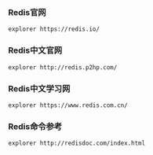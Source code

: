 ### Redis官网

```shell
explorer https://redis.io/
```

### Redis中文官网

```shell
explorer http://redis.p2hp.com/
```

### Redis中文学习网

```shell
explorer https://www.redis.com.cn/
```

### Redis命令参考

```shell
explorer http://redisdoc.com/index.html
```